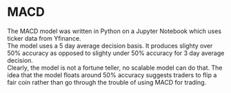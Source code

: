 # MACD
The MACD model was written in Python on a Jupyter Notebook which uses ticker data from Yfinance. <br> The model uses a 5 day average decision basis. It produces slighty over 50% accuracy as opposed to slighty under 50% accuracy for 3 day average decision. <br> Clearly, the model is not a fortune teller, no scalable model can do that. The idea that the model floats around 50% accuracy suggests traders to flip a fair coin rather than go through the trouble of using MACD for trading.
